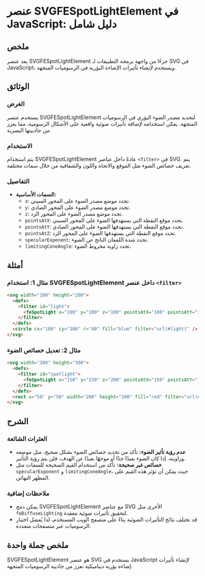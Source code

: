 <!--
Meta Description: # عنصر SVGFESpotLightElement في JavaScript: دليل شامل ## ملخص يعد عنصر SVGFESpotLightElement جزءًا من واجهة برمجة التطبيقات لـ SVG في JavaScript، ويست...
Meta Keywords: الضوء, على, svg, filter, تحدد
-->

# عنصر SVGFESpotLightElement في JavaScript: دليل شامل

## ملخص
يعد عنصر SVGFESpotLightElement جزءًا من واجهة برمجة التطبيقات لـ SVG في JavaScript، ويستخدم لإنشاء تأثيرات الإضاءة البؤرية في الرسوميات المتجهة.

## الوثائق
### الغرض
يستخدم عنصر SVGFESpotLightElement لتحديد مصدر الضوء البؤري في الرسوميات المتجهة. يمكن استخدامه لإضافة تأثيرات ضوئية واقعية على الأشكال الرسومية، مما يعزز من جاذبيتها البصرية.

### الاستخدام
يتم استخدام SVGFESpotLightElement عادةً داخل عناصر `<filter>` في SVG. يتم تعريف خصائص الضوء مثل الموقع والاتجاه واللون والشفافية من خلال سمات مختلفة.

### التفاصيل
- **السمات الأساسية:**
  - `x`: تحدد موضع مصدر الضوء على المحور السيني.
  - `y`: تحدد موضع مصدر الضوء على المحور الصادي.
  - `z`: تحدد موضع مصدر الضوء على المحور الزد.
  - `pointsAtX`: تحدد موقع النقطة التي يستهدفها الضوء على المحور السيني.
  - `pointsAtY`: تحدد موقع النقطة التي يستهدفها الضوء على المحور الصادي.
  - `pointsAtZ`: تحدد موقع النقطة التي يستهدفها الضوء على المحور الزد.
  - `specularExponent`: تحدد شدة اللمعان الناتج عن الضوء.
  - `limitingConeAngle`: تحدد زاوية مخروط الضوء.

## أمثلة
### مثال 1: استخدام SVGFESpotLightElement داخل عنصر `<filter>`
```html
<svg width="200" height="200">
  <defs>
    <filter id="light">
      <feSpotLight x="100" y="100" z="100" pointsAtX="100" pointsAtY="100" specularExponent="20" limitingConeAngle="30" />
    </filter>
  </defs>
  <circle cx="100" cy="100" r="40" fill="blue" filter="url(#light)" />
</svg>
```

### مثال 2: تعديل خصائص الضوء
```html
<svg width="300" height="300">
  <defs>
    <filter id="spotlight">
      <feSpotLight x="150" y="150" z="200" pointsAtX="150" pointsAtY="150" specularExponent="10" limitingConeAngle="45" />
    </filter>
  </defs>
  <rect x="50" y="50" width="200" height="200" fill="red" filter="url(#spotlight)" />
</svg>
```

## الشرح
### العثرات الشائعة
- **عدم رؤية تأثير الضوء:** تأكد من تحديد خصائص الضوء بشكل صحيح، مثل موضعه وزاويته. إذا كان الضوء بعيدًا جدًا أو موجهًا بعيدًا عن الهدف، فلن يتم رؤية التأثير.
- **خصائص غير صحيحة:** تأكد من استخدام القيم الصحيحة للسمات مثل `specularExponent` و `limitingConeAngle`، حيث يمكن أن تؤثر هذه القيم على المظهر النهائي.

### ملاحظات إضافية
- يمكن دمج SVGFESpotLightElement مع عناصر SVG الأخرى مثل `feDiffuseLighting` لتحقيق تأثيرات ضوئية معقدة.
- قد تختلف نتائج التأثيرات الضوئية بناءً على متصفح الويب المستخدم، لذا يُفضل اختبار الرسوميات عبر متصفحات متعددة.

## ملخص جملة واحدة
SVGFESpotLightElement هو عنصر SVG يستخدم في JavaScript لإنشاء تأثيرات إضاءة بؤرية ديناميكية تعزز من جاذبية الرسوميات المتجهة.